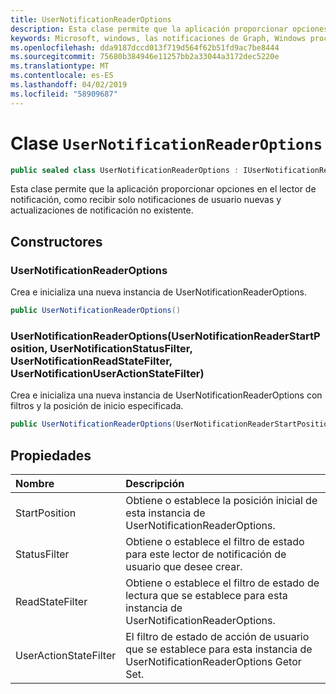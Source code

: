 ```yaml
---
title: UserNotificationReaderOptions
description: Esta clase permite que la aplicación proporcionar opciones en el lector de notificación, como recibir solo notificaciones de usuario nuevas y actualizaciones de notificación no existente.
keywords: Microsoft, windows, las notificaciones de Graph, Windows procedimientos
ms.openlocfilehash: dda9187dccd013f719d564f62b51fd9ac7be8444
ms.sourcegitcommit: 75680b384946e11257bb2a33044a3172dec5220e
ms.translationtype: MT
ms.contentlocale: es-ES
ms.lasthandoff: 04/02/2019
ms.locfileid: "58909687"
---
```

# <a name="class-usernotificationreaderoptions"></a>Clase `UserNotificationReaderOptions`

```C#
public sealed class UserNotificationReaderOptions : IUserNotificationReaderOptions
```

Esta clase permite que la aplicación proporcionar opciones en el lector de notificación, como recibir solo notificaciones de usuario nuevas y actualizaciones de notificación no existente. 

## <a name="constructors"></a>Constructores

### <a name="usernotificationreaderoptions"></a>UserNotificationReaderOptions
Crea e inicializa una nueva instancia de UserNotificationReaderOptions.

```C#
public UserNotificationReaderOptions()
```

### <a name="usernotificationreaderoptionsusernotificationreaderstartposition-usernotificationstatusfilter-usernotificationreadstatefilter-usernotificationuseractionstatefilter"></a>UserNotificationReaderOptions(UserNotificationReaderStartPosition, UserNotificationStatusFilter, UserNotificationReadStateFilter, UserNotificationUserActionStateFilter)
Crea e inicializa una nueva instancia de UserNotificationReaderOptions con filtros y la posición de inicio especificada. 

```C#
public UserNotificationReaderOptions(UserNotificationReaderStartPosition startPosition, UserNotificationStatusFilter statusFilter, UserNotificationReadStateFilter readStateFilter, UserNotificationUserActionStateFilter userActionStateFilter)
```

## <a name="properties"></a>Propiedades

|Nombre | Descripción |
|:-- |:-- |
|StartPosition |Obtiene o establece la posición inicial de esta instancia de UserNotificationReaderOptions.|
|   StatusFilter |Obtiene o establece el filtro de estado para este lector de notificación de usuario que desee crear.| 
|   ReadStateFilter |Obtiene o establece el filtro de estado de lectura que se establece para esta instancia de UserNotificationReaderOptions.| 
|   UserActionStateFilter|El filtro de estado de acción de usuario que se establece para esta instancia de UserNotificationReaderOptions Getor Set.| 




